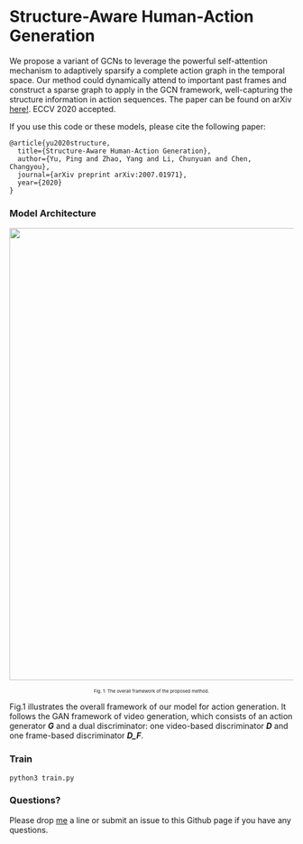 # Structure-Aware Human-Action Generation

We propose a variant of GCNs to leverage the powerful self-attention mechanism to adaptively sparsify a complete action graph in the temporal space. Our method could dynamically attend to important past frames and construct a sparse graph to apply in the GCN framework, well-capturing the structure information in action sequences. The paper can be found on arXiv [here!](https://arxiv.org/abs/2007.01971). ECCV 2020 accepted. 

If you use this code or these models, please cite the following paper:
```
@article{yu2020structure,
  title={Structure-Aware Human-Action Generation},
  author={Yu, Ping and Zhao, Yang and Li, Chunyuan and Chen, Changyou},
  journal={arXiv preprint arXiv:2007.01971},
  year={2020}
}
```
### Model Architecture
<p align="center">
  <img src=https://github.com/PingYu-iris/SA-GCN/blob/master/imgs/framework.jpg width="800">
</p>
<p align="center" style="font-size:8px;">Fig. 1: The overall framework of the proposed method.</p>

Fig.1 illustrates the overall framework of our model for action generation. It follows the GAN framework of video generation, which consists of an action generator **_G_** and a dual discriminator: one video-based discriminator **_D_** and one frame-based discriminator **_D_F_**.

### Train
`python3 train.py`

### Questions?
Please drop [me](https://sites.google.com/site/pingyuiris/) a line or submit an issue to this Github page if you have any questions.


